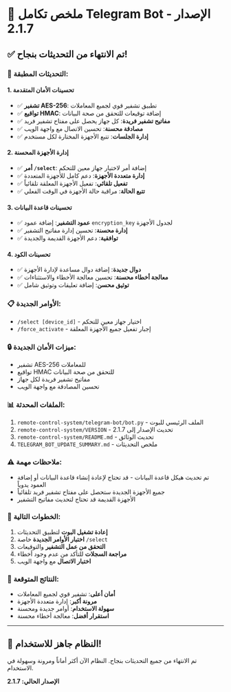 # 🎉 ملخص تكامل Telegram Bot - الإصدار 2.1.7

## ✅ تم الانتهاء من التحديثات بنجاح!

### 🔧 التحديثات المطبقة:

#### 1. تحسينات الأمان المتقدمة
- ✅ **تشفير AES-256**: تطبيق تشفير قوي لجميع المعاملات
- ✅ **تواقيع HMAC**: إضافة توقيعات للتحقق من صحة البيانات
- ✅ **مفاتيح تشفير فريدة**: كل جهاز يحصل على مفتاح تشفير فريد
- ✅ **مصادقة محسنة**: تحسين الاتصال مع واجهة الويب
- ✅ **إدارة الجلسات**: تتبع الأجهزة المختارة لكل مستخدم

#### 2. إدارة الأجهزة المحسنة
- ✅ **أمر `/select`**: إضافة أمر لاختيار جهاز معين للتحكم
- ✅ **إدارة متعددة الأجهزة**: دعم كامل للأجهزة المتعددة
- ✅ **تفعيل تلقائي**: تفعيل الأجهزة المعلقة تلقائياً
- ✅ **تتبع الحالة**: مراقبة حالة الأجهزة في الوقت الفعلي

#### 3. تحسينات قاعدة البيانات
- ✅ **عمود التشفير**: إضافة عمود `encryption_key` لجدول الأجهزة
- ✅ **إدارة محسنة**: تحسين إدارة مفاتيح التشفير
- ✅ **توافقية**: دعم الأجهزة القديمة والجديدة

#### 4. تحسينات الكود
- ✅ **دوال جديدة**: إضافة دوال مساعدة لإدارة الأجهزة
- ✅ **معالجة أخطاء محسنة**: تحسين معالجة الأخطاء والاستثناءات
- ✅ **توثيق محسن**: إضافة تعليقات وتوثيق شامل

### 📋 الأوامر الجديدة:
- `/select [device_id]` - اختيار جهاز معين للتحكم
- `/force_activate` - إجبار تفعيل جميع الأجهزة المعلقة

### 🔒 ميزات الأمان الجديدة:
- تشفير AES-256 للمعاملات
- تواقيع HMAC للتحقق من صحة البيانات
- مفاتيح تشفير فريدة لكل جهاز
- تحسين المصادقة مع واجهة الويب

### 📊 الملفات المحدثة:
1. `remote-control-system/telegram-bot/bot.py` - الملف الرئيسي للبوت
2. `remote-control-system/VERSION` - تحديث الإصدار إلى 2.1.7
3. `remote-control-system/README.md` - تحديث الوثائق
4. `TELEGRAM_BOT_UPDATE_SUMMARY.md` - ملخص التحديثات

### ⚠️ ملاحظات مهمة:
- تم تحديث هيكل قاعدة البيانات - قد تحتاج لإعادة إنشاء قاعدة البيانات أو إضافة العمود يدوياً
- جميع الأجهزة الجديدة ستحصل على مفتاح تشفير فريد تلقائياً
- الأجهزة القديمة قد تحتاج لتحديث مفاتيح التشفير

### 🚀 الخطوات التالية:
1. **إعادة تشغيل البوت** لتطبيق التحديثات
2. **اختبار الأوامر الجديدة** خاصة `/select`
3. **التحقق من عمل التشفير** والتوقيعات
4. **مراجعة السجلات** للتأكد من عدم وجود أخطاء
5. **اختبار الاتصال** مع واجهة الويب

### 🎯 النتائج المتوقعة:
- **أمان أعلى**: تشفير قوي لجميع المعاملات
- **مرونة أكبر**: إدارة متعددة الأجهزة
- **سهولة الاستخدام**: أوامر جديدة ومحسنة
- **استقرار أفضل**: معالجة أخطاء محسنة

---

## 🎉 النظام جاهز للاستخدام!

تم الانتهاء من جميع التحديثات بنجاح. النظام الآن أكثر أماناً ومرونة وسهولة في الاستخدام.

**الإصدار الحالي: 2.1.7**